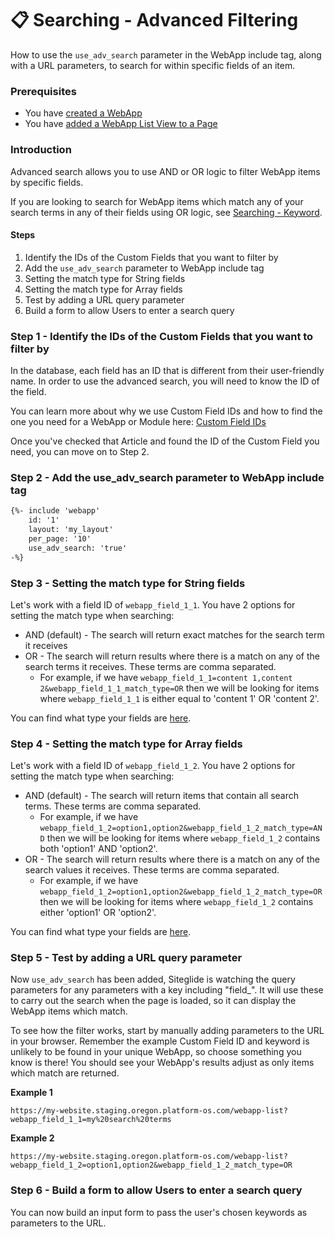 # 📋 Searching - Advanced Filtering

How to use the `use_adv_search` parameter in the WebApp include tag, along with a URL parameters, to search for within specific fields of an item.

### Prerequisites

* You have [created a WebApp](https://help.siteglide.com/article/126-webapps-getting-started#2-creating-your-webapp)
* You have [added a WebApp List View to a Page](/webapps/layouts/webapp-list-layout.md)

### Introduction

Advanced search allows you to use AND or OR logic to filter WebApp items by specific fields.

If you are looking to search for WebApp items which match any of your search terms in any of their fields using OR logic, see [Searching - Keyword](https://developers.siteglide.com/searching-keyword).

#### Steps

1. Identify the IDs of the Custom Fields that you want to filter by
2. Add the `use_adv_search` parameter to WebApp include tag
3. Setting the match type for String fields
4. Setting the match type for Array fields
5. Test by adding a URL query parameter
6. Build a form to allow Users to enter a search query

### Step 1 - Identify the IDs of the Custom Fields that you want to filter by

In the database, each field has an ID that is different from their user-friendly name. In order to use the advanced search, you will need to know the ID of the field.

You can learn more about why we use Custom Field IDs and how to find the one you need for a WebApp or Module here: [Custom Field IDs](https://developers.siteglide.com/understanding-custom-field-names-and-ids)

Once you've checked that Article and found the ID of the Custom Field you need, you can move on to Step 2.

### Step 2 - Add the use\_adv\_search parameter to WebApp include tag

```html
{%- include 'webapp'
    id: '1'
    layout: 'my_layout'
    per_page: '10'
    use_adv_search: 'true' 
-%}
```

### Step 3 - Setting the match type for String fields

Let's work with a field ID of `webapp_field_1_1`. You have 2 options for setting the match type when searching:

* AND (default) - The search will return exact matches for the search term it receives
* OR - The search will return results where there is a match on any of the search terms it receives. These terms are comma separated.
  * For example, if we have `webapp_field_1_1=content 1,content 2&webapp_field_1_1_match_type=OR` then we will be looking for items where `webapp_field_1_1` is either equal to 'content 1' OR 'content 2'.

You can find what type your fields are [here](https://developers.siteglide.com/field-types).

### Step 4 - Setting the match type for Array fields

Let's work with a field ID of `webapp_field_1_2`. You have 2 options for setting the match type when searching:

* AND (default) - The search will return items that contain all search terms. These terms are comma separated.
  * For example, if we have `webapp_field_1_2=option1,option2&webapp_field_1_2_match_type=AND` then we will be looking for items where `webapp_field_1_2` contains both 'option1' AND 'option2'.
* OR - The search will return results where there is a match on any of the search values it receives. These terms are comma separated.
  * For example, if we have `webapp_field_1_2=option1,option2&webapp_field_1_2_match_type=OR` then we will be looking for items where `webapp_field_1_2` contains either 'option1' OR 'option2'.

You can find what type your fields are [here](https://developers.siteglide.com/field-types).

### Step 5 - Test by adding a URL query parameter

Now `use_adv_search` has been added, Siteglide is watching the query parameters for any parameters with a key including "field\_". It will use these to carry out the search when the page is loaded, so it can display the WebApp items which match.

To see how the filter works, start by manually adding parameters to the URL in your browser. Remember the example Custom Field ID and keyword is unlikely to be found in your unique WebApp, so choose something you know is there! You should see your WebApp's results adjust as only items which match are returned.

**Example 1**

`https://my-website.staging.oregon.platform-os.com/webapp-list?webapp_field_1_1=my%20search%20terms`

**Example 2**

`https://my-website.staging.oregon.platform-os.com/webapp-list?webapp_field_1_2=option1,option2&webapp_field_1_2_match_type=OR`

### Step 6 - Build a form to allow Users to enter a search query

You can now build an input form to pass the user's chosen keywords as parameters to the URL.
